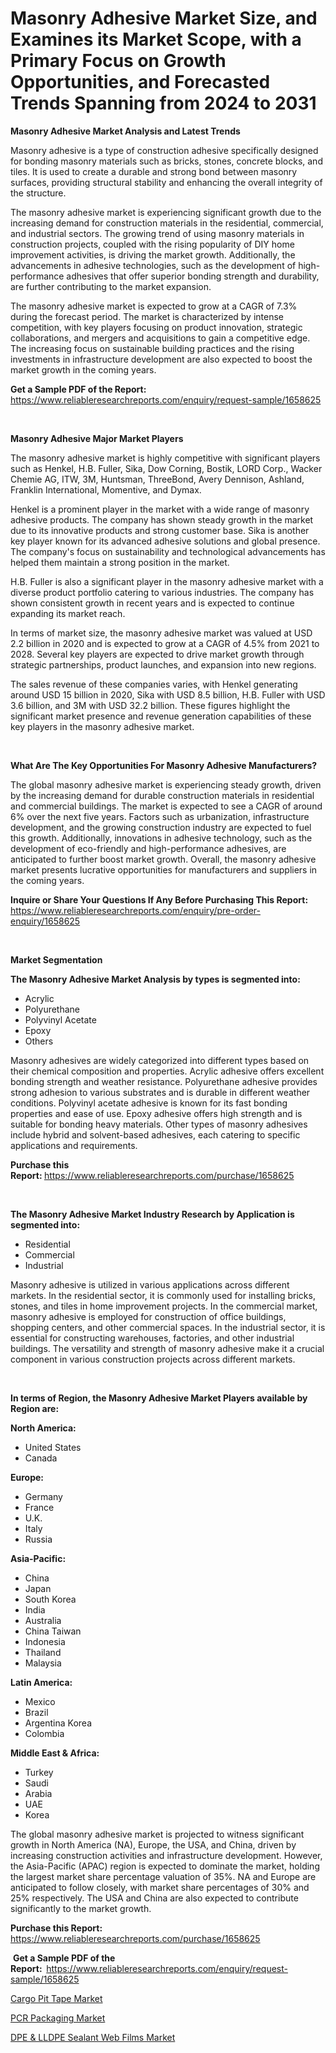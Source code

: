 <p><h1>Masonry Adhesive Market Size, and Examines its Market Scope, with a Primary Focus on Growth Opportunities, and Forecasted Trends Spanning from 2024 to 2031</h1></p><p><strong>Masonry Adhesive Market Analysis and Latest Trends</strong></p>
<p><p>Masonry adhesive is a type of construction adhesive specifically designed for bonding masonry materials such as bricks, stones, concrete blocks, and tiles. It is used to create a durable and strong bond between masonry surfaces, providing structural stability and enhancing the overall integrity of the structure.</p><p>The masonry adhesive market is experiencing significant growth due to the increasing demand for construction materials in the residential, commercial, and industrial sectors. The growing trend of using masonry materials in construction projects, coupled with the rising popularity of DIY home improvement activities, is driving the market growth. Additionally, the advancements in adhesive technologies, such as the development of high-performance adhesives that offer superior bonding strength and durability, are further contributing to the market expansion.</p><p>The masonry adhesive market is expected to grow at a CAGR of 7.3% during the forecast period. The market is characterized by intense competition, with key players focusing on product innovation, strategic collaborations, and mergers and acquisitions to gain a competitive edge. The increasing focus on sustainable building practices and the rising investments in infrastructure development are also expected to boost the market growth in the coming years.</p></p>
<p><strong>Get a Sample PDF of the Report:&nbsp;</strong> <a href="https://www.reliableresearchreports.com/enquiry/request-sample/1658625">https://www.reliableresearchreports.com/enquiry/request-sample/1658625</a></p>
<p>&nbsp;</p>
<p><strong>Masonry Adhesive Major Market Players</strong></p>
<p><p>The masonry adhesive market is highly competitive with significant players such as Henkel, H.B. Fuller, Sika, Dow Corning, Bostik, LORD Corp., Wacker Chemie AG, ITW, 3M, Huntsman, ThreeBond, Avery Dennison, Ashland, Franklin International, Momentive, and Dymax. </p><p>Henkel is a prominent player in the market with a wide range of masonry adhesive products. The company has shown steady growth in the market due to its innovative products and strong customer base. Sika is another key player known for its advanced adhesive solutions and global presence. The company's focus on sustainability and technological advancements has helped them maintain a strong position in the market.</p><p>H.B. Fuller is also a significant player in the masonry adhesive market with a diverse product portfolio catering to various industries. The company has shown consistent growth in recent years and is expected to continue expanding its market reach.</p><p>In terms of market size, the masonry adhesive market was valued at USD 2.2 billion in 2020 and is expected to grow at a CAGR of 4.5% from 2021 to 2028. Several key players are expected to drive market growth through strategic partnerships, product launches, and expansion into new regions.</p><p>The sales revenue of these companies varies, with Henkel generating around USD 15 billion in 2020, Sika with USD 8.5 billion, H.B. Fuller with USD 3.6 billion, and 3M with USD 32.2 billion. These figures highlight the significant market presence and revenue generation capabilities of these key players in the masonry adhesive market.</p></p>
<p>&nbsp;</p>
<p><strong>What Are The Key Opportunities For Masonry Adhesive Manufacturers?</strong></p>
<p><p>The global masonry adhesive market is experiencing steady growth, driven by the increasing demand for durable construction materials in residential and commercial buildings. The market is expected to see a CAGR of around 6% over the next five years. Factors such as urbanization, infrastructure development, and the growing construction industry are expected to fuel this growth. Additionally, innovations in adhesive technology, such as the development of eco-friendly and high-performance adhesives, are anticipated to further boost market growth. Overall, the masonry adhesive market presents lucrative opportunities for manufacturers and suppliers in the coming years.</p></p>
<p><strong>Inquire or Share Your Questions If Any Before Purchasing This Report:</strong> <a href="https://www.reliableresearchreports.com/enquiry/pre-order-enquiry/1658625">https://www.reliableresearchreports.com/enquiry/pre-order-enquiry/1658625</a></p>
<p>&nbsp;</p>
<p><strong>Market Segmentation</strong></p>
<p><strong>The Masonry Adhesive Market Analysis by types is segmented into:</strong></p>
<p><ul><li>Acrylic</li><li>Polyurethane</li><li>Polyvinyl Acetate</li><li>Epoxy</li><li>Others</li></ul></p>
<p><p>Masonry adhesives are widely categorized into different types based on their chemical composition and properties. Acrylic adhesive offers excellent bonding strength and weather resistance. Polyurethane adhesive provides strong adhesion to various substrates and is durable in different weather conditions. Polyvinyl acetate adhesive is known for its fast bonding properties and ease of use. Epoxy adhesive offers high strength and is suitable for bonding heavy materials. Other types of masonry adhesives include hybrid and solvent-based adhesives, each catering to specific applications and requirements.</p></p>
<p><strong>Purchase this Report:&nbsp;</strong><a href="https://www.reliableresearchreports.com/purchase/1658625">https://www.reliableresearchreports.com/purchase/1658625</a></p>
<p>&nbsp;</p>
<p><strong>The Masonry Adhesive Market Industry Research by Application is segmented into:</strong></p>
<p><ul><li>Residential</li><li>Commercial</li><li>Industrial</li></ul></p>
<p><p>Masonry adhesive is utilized in various applications across different markets. In the residential sector, it is commonly used for installing bricks, stones, and tiles in home improvement projects. In the commercial market, masonry adhesive is employed for construction of office buildings, shopping centers, and other commercial spaces. In the industrial sector, it is essential for constructing warehouses, factories, and other industrial buildings. The versatility and strength of masonry adhesive make it a crucial component in various construction projects across different markets.</p></p>
<p>&nbsp;</p>
<p><strong>In terms of Region, the Masonry Adhesive Market Players available by Region are:</strong></p>
<p>
    <p> <strong> North America: </strong>
        <ul>
            <li>United States</li>
            <li>Canada</li>
        </ul>
        </p> 
    <p> <strong> Europe: </strong>
        <ul>
            <li>Germany</li>
            <li>France</li>
            <li>U.K.</li>
            <li>Italy</li>
            <li>Russia</li>
        </ul>
        </p> 
    <p> <strong> Asia-Pacific: </strong>
        <ul>
            <li>China</li>
            <li>Japan</li>
            <li>South Korea</li>
            <li>India</li>
            <li>Australia</li>
            <li>China Taiwan</li>
            <li>Indonesia</li>
            <li>Thailand</li>
            <li>Malaysia</li>
        </ul>
        </p> 
    <p> <strong> Latin America: </strong>
        <ul>
            <li>Mexico</li>
            <li>Brazil</li>
            <li>Argentina Korea</li>
            <li>Colombia</li>
        </ul>
        </p> 
    <p> <strong> Middle East & Africa: </strong>
        <ul>
            <li>Turkey</li>
            <li>Saudi</li>
            <li>Arabia</li>
            <li>UAE</li>
            <li>Korea</li>
        </ul>
    </p>
    </p>
<p><p>The global masonry adhesive market is projected to witness significant growth in North America (NA), Europe, the USA, and China, driven by increasing construction activities and infrastructure development. However, the Asia-Pacific (APAC) region is expected to dominate the market, holding the largest market share percentage valuation of 35%. NA and Europe are anticipated to follow closely, with market share percentages of 30% and 25% respectively. The USA and China are also expected to contribute significantly to the market growth.</p></p>
<p><strong>Purchase this Report: </strong><a href="https://www.reliableresearchreports.com/purchase/1658625">https://www.reliableresearchreports.com/purchase/1658625</a></p>
<p>&nbsp;<strong>Get a Sample PDF of the Report:&nbsp;&nbsp;</strong><a href="https://www.reliableresearchreports.com/enquiry/request-sample/1658625">https://www.reliableresearchreports.com/enquiry/request-sample/1658625</a></p>
<p><strong></strong></p>
<p><p><a href="https://view.publitas.com/reportprime-1/cargo-pit-tape-market-size-and-examines-its-market-scope-with-a-primary-focus-on-growth-opportunities-and-forecasted-trends-spanning-from-2023-to-2030/">Cargo Pit Tape Market</a></p><p><a href="https://view.publitas.com/reportprime-1/pcr-packaging-market-size-focuses-on-market-dynamics-in-depth-analysis-and-future-projections-of-its-market-forecasted-for-period-from-2023-to-2030/">PCR Packaging Market</a></p><p><a href="https://view.publitas.com/reportprime-1/dpe-lldpe-sealant-web-films-market-offer-valuable-insights-into-market-size-market-share-market-trends-and-projections-spanning-from-2023-to-2030/">DPE & LLDPE Sealant Web Films Market</a></p></p>